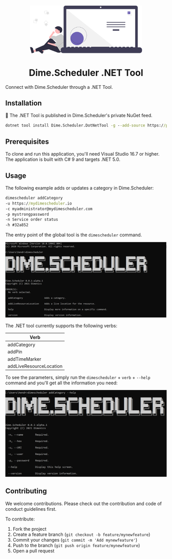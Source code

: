 <p align="center">
    <img src="assets/connect.svg?raw=true" width=350>
</p>

<h1 align="center">Dime.Scheduler .NET Tool</h1>

Connect with Dime.Scheduler through a .NET Tool.

## Installation

🚧 The .NET Tool is published in Dime.Scheduler's private NuGet feed.

```cmd
dotnet tool install Dime.Scheduler.DotNetTool -g --add-source https://pkgs.dev.azure.com/dimenicsbe/_packaging/Dime.Scheduler/nuget/v3/index.json --version 0.0.1-alpha.1
```

## Prerequisites

To clone and run this application, you'll need Visual Studio 16.7 or higher. The application is built with C# 9 and targets .NET 5.0.

## Usage

The following example adds or updates a category in Dime.Scheduler:

```cmd
dimescheduler addCategory
-u https://mydimescheduler.io
-c myadministrator@mydimescheduler.com
-p mystrongpassword
-n Service order status
-h #32a852
```

The entry point of the global tool is the `dimescheduler` command.

<img src="assets/cmd.png" />

The .NET tool currently supports the following verbs:

| Verb                    |
| ----------------------- |
| addCategory             |
| addPin                  |
| addTimeMarker           |
| addLiveResourceLocation |

To see the parameters, simply run the `dimescheduler` + `verb` + `--help` command and you'll get all the information you need:

<img src="assets/cmd-command.png" />

## Contributing

We welcome contributions. Please check out the contribution and code of conduct guidelines first.

To contribute:

1. Fork the project
2. Create a feature branch (`git checkout -b feature/mynewfeature`)
3. Commit your changes (`git commit -m 'Add mynewfeature'`)
4. Push to the branch (`git push origin feature/mynewfeature`)
5. Open a pull request

